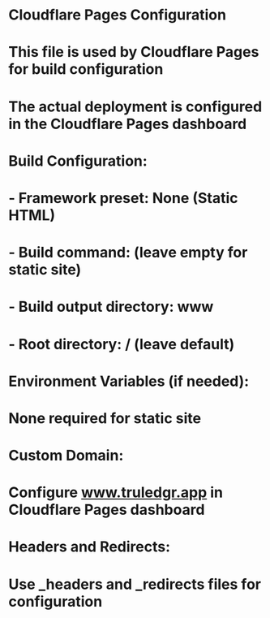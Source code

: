 # Cloudflare Pages Configuration

# This file is used by Cloudflare Pages for build configuration
# The actual deployment is configured in the Cloudflare Pages dashboard

# Build Configuration:
# - Framework preset: None (Static HTML)
# - Build command: (leave empty for static site)
# - Build output directory: www
# - Root directory: / (leave default)

# Environment Variables (if needed):
# None required for static site

# Custom Domain:
# Configure www.truledgr.app in Cloudflare Pages dashboard

# Headers and Redirects:
# Use _headers and _redirects files for configuration
